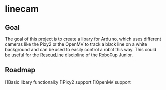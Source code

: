 # linecam
## Goal
The goal of this project is to create a libary for Arduino, which uses different cameras like the Pixy2 or the OpenMV to track a black line on a white background and can be used to easily control a robot this way. This could be useful for the [RescueLine](https://junior.robocup.org/rcj-rescue-line/ "RescueLine at robocup.org") discipline of the RoboCup Junior.

## Roadmap
[]Basic libary functionality
[]Pixy2 support
[]OpenMV support
